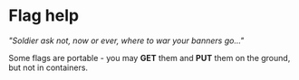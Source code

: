 # Flag help

*"Soldier ask not, now or ever, where to war your banners go..."*

Some flags are portable - you may **GET** them and **PUT** them on the ground, but not in containers.
